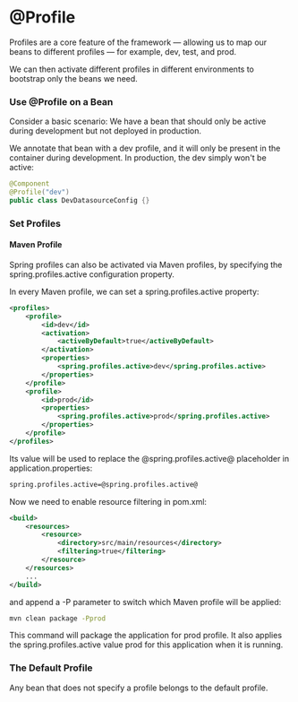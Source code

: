 # @Profile

Profiles are a core feature of the framework — allowing us to map our beans to different profiles — for example, dev, test, and prod.

We can then activate different profiles in different environments to bootstrap only the beans we need.

### Use @Profile on a Bean
Consider a basic scenario: We have a bean that should only be active during development but not deployed in production.

We annotate that bean with a dev profile, and it will only be present in the container during development. In production, the dev simply won't be active:
```java
@Component
@Profile("dev")
public class DevDatasourceConfig {}
```
### Set Profiles
#### Maven Profile
Spring profiles can also be activated via Maven profiles, by specifying the spring.profiles.active configuration property.

In every Maven profile, we can set a spring.profiles.active property:

```xml
<profiles>
    <profile>
        <id>dev</id>
        <activation>
            <activeByDefault>true</activeByDefault>
        </activation>
        <properties>
            <spring.profiles.active>dev</spring.profiles.active>
        </properties>
    </profile>
    <profile>
        <id>prod</id>
        <properties>
            <spring.profiles.active>prod</spring.profiles.active>
        </properties>
    </profile>
</profiles>
```
Its value will be used to replace the @spring.profiles.active@ placeholder in application.properties:

```xml
spring.profiles.active=@spring.profiles.active@
```
Now we need to enable resource filtering in pom.xml:

```xml
<build>
    <resources>
        <resource>
            <directory>src/main/resources</directory>
            <filtering>true</filtering>
        </resource>
    </resources>
    ...
</build>
```
and append a -P parameter to switch which Maven profile will be applied:
```bash
mvn clean package -Pprod
```
This command will package the application for prod profile. It also applies the spring.profiles.active value prod for this application when it is running.

### The Default Profile
Any bean that does not specify a profile belongs to the default profile.
